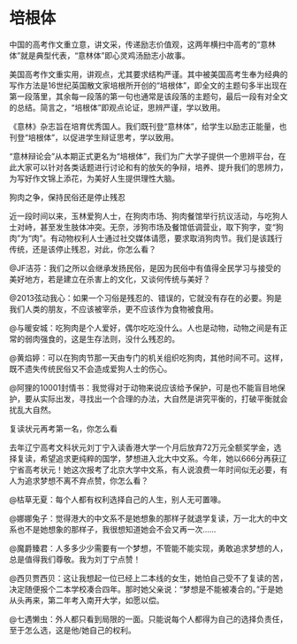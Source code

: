 # 培根体

中国的高考作文重立意，讲文采，传递励志价值观，这两年横扫中高考的“意林体”就是典型代表，“意林体”即心灵鸡汤励志小故事。 

美国高考作文重实用，讲观点，尤其要求结构严谨。其中被美国高考生奉为经典的写作方法是16世纪英国散文家培根所开创的“培根体”，即全文的主题句多半出现在第一段落里，其余每一段落的第一句也通常是该段落的主题句，最后一段有对全文的总结。简言之，“培根体”即观点论证，思辨严谨，学以致用。 

《意林》杂志旨在培育优秀国人。我们既刊登“意林体”，给学生以励志正能量，也刊登“培根体”，以促进学生辩证思考，学以致用。 

“意林辩论会”从本期正式更名为“培根体”，我们为广大学子提供一个思辨平台，在此大家可以针对各类话题进行讨论和有的放矢的争辩，培养、提升我们的思辨力，为写好作文锦上添花，为美好人生提供理性大脑。 

狗肉之争，保持民俗还是停止残忍 

近一段时间以来，玉林爱狗人士，在狗肉市场、狗肉餐馆举行抗议活动，与吃狗人士对峙，甚至发生肢体冲突。无奈，涉狗市场及餐馆低调营业，取下狗字，变“狗肉”为“肉”。有动物权利人士通过社交媒体请愿，要求取消狗肉节。我们是该践行传统，还是该停止残忍，对此，你怎么看？ 

@JF洁芬：我们之所以会继承发扬民俗，是因为民俗中有值得全民学习与接受的美好地方，若是建立在杀害上的文化，又谈何传统与美好？ 

@2013弦动我心：如果一个习俗是残忍的、错误的，它就没有存在的必要。狗是我们人类的朋友，不应该被宰杀，更不应该作为食物被食用。 

@与暖安城：吃狗肉是个人爱好，偶尔吃吃没什么。人也是动物，动物之间是有正常的弱肉强食的，这是生存法则，没什么残忍的。 

@黄焰婷：可以在狗肉节那一天由专门的机关组织吃狗肉，其他时间不可。这样，既不遗失传统民俗又不会造成爱狗人士的伤心。 

@阿狸的10001封情书：我觉得对于动物来说应该给予保护，可是也不能盲目地保护，要从实际出发，寻找出一个合理的办法，大自然是讲究平衡的，打破平衡就会扰乱大自然。 

复读状元再考第一名，你怎么看 

去年辽宁高考文科状元刘丁宁入读香港大学一个月后放弃72万元全额奖学金，选择复读，希望追求更纯粹的国学，梦想进入北大中文系。今年，她以666分再获辽宁省高考状元！她这次报考了北京大学中文系，有人说浪费一年时间似无必要，有人为追求梦想不离不弃点赞，你怎么看？ 

@枯草无夏：每个人都有权利选择自己的人生，别人无可置喙。 

@娜娜兔子：觉得港大的中文系不是她想象的那样子就退学复读，万一北大的中文系也不是她想象的那样子，我很想知道她会不会又再一次…… 

@魔爵臻君：人多多少少需要有一个梦想，不管能不能实现，勇敢追求梦想的人，总是值得我们尊敬。我为刘丁宁点赞！ 

@西贝贾西贝：这让我想起一位已经上二本线的女生，她怕自己受不了复读的苦，决定随便报个二本学校凑合四年。那时她父亲说：“梦想是不能被凑合的。”于是她从头再来，第二年考入南开大学，如愿以偿。 

@七遇懒虫：外人都只看到局限的一面。只能说每个人都得为自己的选择负责任，至于怎么选，这是他/她自己的权利。